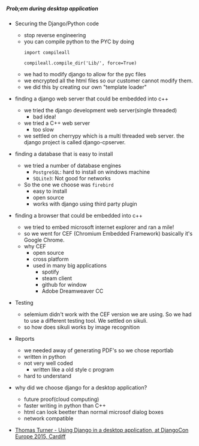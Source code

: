 #####  Prob;em during desktop application
- Securing the Django/Python code
    - stop reverse engineering
    - you can compile python to the PYC by doing
        ```
        import compileall
        
        compileall.compile_dir('Lib/', force=True)
        ```
    - we had to modify django to allow for the pyc files
    - we encrypted all the html files so our customer cannot modify them.
    - we did this by creating our own "template loader"
    
- finding a django web server that could be embedded into c++
    - we tried the django development web server(single threaded)
        - bad idea!
    - we tried a C++ web server
        - too slow
    - we settled on cherrypy which is a multi threaded web server. the django project is called django-cpserver.    
- finding a database that is easy to install
    - we tried a number of database engines
        - `PostgreSQL`: hard to install on windows machine
        - `SQLite3`: Not good for networks
    - So the one we choose was `firebird`
        - easy to install
        - open source
        - works with django using third party plugin
- finding a browser that could be embedded into c++
    - we tried to embed microsoft internet explorer and ran a mile!
    - so we went for CEF (Chromium Embedded Framework) basically it's Google Chrome.
    - why CEF
        - open source
        - cross platform
        - used in many big applications
            - spotify
            - steam client
            - github for window
            - Adobe Dreamweaver CC
- Testing
    - selemium didn't work with the CEF version we are using. So we had to use a different testing tool. We settled on sikuli.
    - so how does sikuli works
        by image recognition        
- Reports
    - we needed away of generating PDF's so we chose reportlab
    - written in python
    - not very well coded
        - written like a old style c program
    - hard to understand
    
- why did we choose django for a desktop application?
    - future proof(cloud computing)
    - faster writing in python than C++
    - html can look beetter than normal microsof dialog boxes
    - network compatible
- [Thomas Turner - Using Django in a desktop application, at DjangoCon Europe 2015, Cardiff](https://vimeo.com/133547028)
